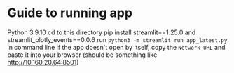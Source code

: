 # Guide to running app

Python 3.9.10
cd to this directory
pip install streamlit==1.25.0 and streamlit_plotly_events==0.0.6
run `python3 -m streamlit run app_latest.py` in command line
if the app doesn't open by itself, copy the `Network URL` and paste it into your browser (should be something like http://10.160.20.64:8501)